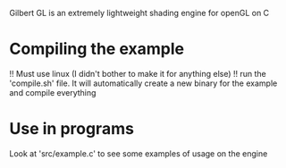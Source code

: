 Gilbert GL is an extremely lightweight shading engine for openGL on C

# Compiling the example
!! Must use linux (I didn't bother to make it for anything else) !!
run the 'compile.sh' file. It will automatically create a new binary for the example and compile everything

# Use in programs
Look at 'src/example.c' to see some examples of usage on the engine
